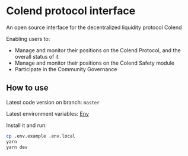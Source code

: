 # Colend protocol interface

An open source interface for the decentralized liquidity protocol Colend

Enabling users to:

- Manage and monitor their positions on the Colend Protocol, and the overall status of it
- Manage and monitor their positions on the Colend Safety module
- Participate in the Community Governance

## How to use

Latest code version on branch: `master`

Latest environment variables:
 [Env](https://docs.google.com/spreadsheets/d/1QYU91oJIvMuBvqAaQ7vGKqgU1UUwigtxrRRiJqLlm5w/edit?pli=1&gid=1962639445#gid=1962639445)

Install it and run:

```sh
cp .env.example .env.local
yarn
yarn dev
```
